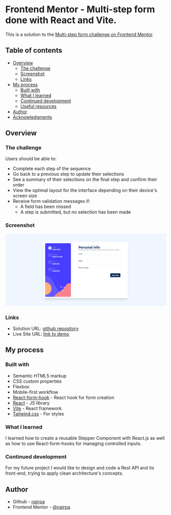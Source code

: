 # Frontend Mentor - Multi-step form done with React and Vite.

This is a solution to the [Multi-step form challenge on Frontend Mentor](https://www.frontendmentor.io/challenges/multistep-form-YVAnSdqQBJ). 

## Table of contents

- [Overview](#overview)
  - [The challenge](#the-challenge)
  - [Screenshot](#screenshot)
  - [Links](#links)
- [My process](#my-process)
  - [Built with](#built-with)
  - [What I learned](#what-i-learned)
  - [Continued development](#continued-development)
  - [Useful resources](#useful-resources)
- [Author](#author)
- [Acknowledgments](#acknowledgments)

## Overview

### The challenge

Users should be able to:

- Complete each step of the sequence
- Go back to a previous step to update their selections
- See a summary of their selections on the final step and confirm their order
- View the optimal layout for the interface depending on their device's screen size
- Receive form validation messages if:
  - A field has been missed
  - A step is submitted, but no selection has been made

### Screenshot

![](./assets/images/screenshot.png)

### Links

- Solution URL: [github repository](https://github.com/nairpa/multistep-form)
- Live Site URL: [link to demo](https://nairpa.github.io/multistep-form/)

## My process

### Built with

- Semantic HTML5 markup
- CSS custom properties
- Flexbox
- Mobile-first workflow
- [React-form-hook](https://react-hook-form.com/) - React hook for form creation
- [React](https://reactjs.org/) - JS library
- [Vite](https://nextjs.org/) - React framework
- [Tailwind.css](https://styled-components.com/) - For styles

### What I learned

I learned how to create a reusable Stepper Component with React.js as well as how to use React-form-hooks for managing controlled inputs.  

### Continued development

For my future project I would like to design and code a Rest API and its front-end, trying to apply clean architecture's concepts. 

## Author

- Github - [nairpa](https://github.com/nairpa)
- Frontend Mentor - [@nairpa](https://www.frontendmentor.io/profile/nairpa)